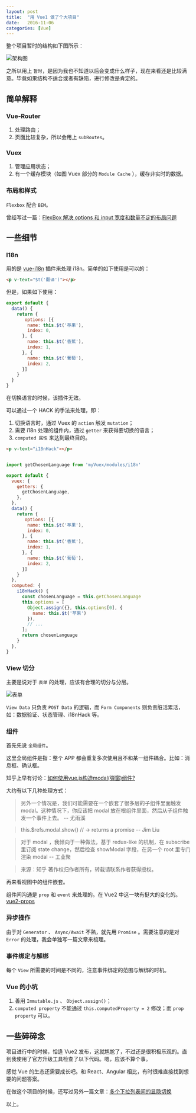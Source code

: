 ```yaml
---
layout: post
title:  "用 Vue1 做了个大项目"
date:   2016-11-06
categories: [Vue]
---
```


整个项目暂时的结构如下图所示：

<img src="/images/posts/2016-11-06-architecture.svg" alt="架构图">

之所以用上 `暂时`，是因为我也不知道以后会变成什么样子，现在来看还是比较满意。毕竟如果结构不适合或者有缺陷，进行修改是肯定的。

## 简单解释

### Vue-Router

1. 处理路由；
2. 页面比较复杂，所以会用上 `subRoutes`。

### Vuex

1. 管理应用状态；
2. 有一个缓存模块（如图 Vuex 部分的 `Module Cache` ），缓存非实时的数据。

### 布局和样式

`Flexbox` 配合 `BEM`。

曾经写过一篇：[FlexBox 解决 options 和 input 宽度和数量不定的布局问题](/2016-09-27/try-flex-box.html)

## 一些细节

### I18n

用的是 [vue-i18n](https://github.com/kazupon/vue-i18n) 插件来处理 i18n。简单的如下使用是可以的：

```html
<p v-text="$t('翻译')"></p>
```

但是，如果如下使用：

```js
export default {
  data() {
    return {
       options: [{
        name: this.$t('苹果'),
        index: 0,
      }, {
        name: this.$t('香蕉'),
        index: 1,
      }, {
        name: this.$t('葡萄'),
        index: 2,
      }]
    }
  }
}
```

在切换语言的时候，该插件无效。

可以通过一个 HACK 的手法来处理，即：

1. 切换语言时，通过 Vuex 的 `action` 触发 `mutation`；
2. 需要 i18n 处理的组件内，通过 `getter` 来获得要切换的语言；
3. `computed 属性` 来达到最终目的。

```html
<p v-text="i18nHack"></p>
```
```js

import getChosenLanguage from 'myVuex/modules/i18n'

export default {
  vuex: {
    getters: {
      getChosenLanguage,
    },
  },
  data() {
    return {
       options: [{
        name: this.$t('苹果'),
        index: 0,
      }, {
        name: this.$t('香蕉'),
        index: 1,
      }, {
        name: this.$t('葡萄'),
        index: 2,
      }]
    }
  },
  computed: {
    i18nHack() {
      const chosenLanguage = this.getChosenLanguage
      this.options = [
        Object.assign({}, this.options[0], {
          name: this.$t('苹果')
        }),
        // ...
      ];
      return chosenLanguage
    }
  },
}

```

### View 切分

主要是说对于 `表单` 的处理，应该有合理的切分与分层。

<img src="/images/posts/2016-11-06-form.svg" alt="表单">

`View Data` 只负责 `POST Data` 的逻辑，而 `Form Components` 则负责脏活累活，如：数据验证、状态管理、i18nHack 等。

### 组件

首先先说 `全局组件`。

这里全局组件是指：整个 APP 都会重复多次使用且不和某一组件耦合。比如：消息框、确认框。

知乎上早有讨论：[如何使用vue.js构造modal(弹窗)组件?](https://www.zhihu.com/question/35820643)

大约有以下几种处理方式：

> 另外一个情况是，我们可能需要在一个嵌套了很多层的子组件里面触发 modal。这种情况下，你应该把 modal 放在根组件里面，然后从子组件触发一个事件上去。 -- 尤雨溪

> this.$refs.modal.show() // -> returns a promise -- Jim Liu

> 对于 modal ，我倾向于一种做法，基于 redux-like 的机制，在 subscribe 里订阅 state change，然后检查 showModal 字段，在另一个 root 里专门渲染 modal -- 工业聚

> 来源：知乎 著作权归作者所有，转载请联系作者获得授权。

再来看视图中的组件嵌套。

组件间沟通是 `prop` 和 `event` 来处理的。在 Vue2 中这一块有挺大的变化的。[vue2-props](http://vuejs.org/v2/guide/migration.html#Props)

### 异步操作

由于对 `Generator` 、 `Async/Await` 不熟，就先用 `Promise` 。需要注意的是对 `Error` 的处理，我会单独写一篇文章来梳理。

### 事件绑定与解绑

每个 `View` 所需要的时间是不同的，注意事件绑定的范围与解绑的时机。

### Vue 的小坑

1. 善用 `Immutable.js` 、 `Object.assign()`；
2. `computed property` 不能通过 `this.computedProperty = 2` 修改；而 `prop property` 可以。

## 一些碎碎念

项目进行中的时候，恰逢 Vue2 发布，这就尴尬了，不过还是很积极乐观的。直到我使用了官方升级工具检查了以下代码。嗯，应该不算个事。

感觉 Vue 的生态还需要成长吧。和 React、Angular 相比，有时很难直接找到想要的问题答案。

在做这个项目的时候，还写过另外一篇文章：[多个下拉列表间的显隐切换](/2016-10-10/multi-dropdowns-toggle-display.html)

以上。

